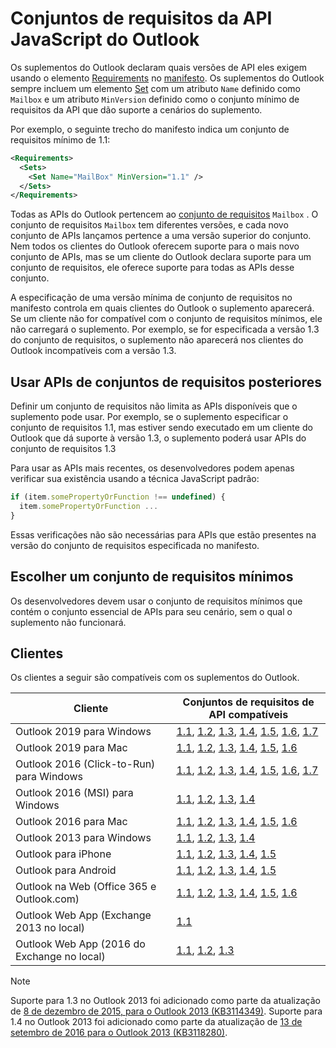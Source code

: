 # <a name="outlook-javascript-api-requirement-sets"></a>Conjuntos de requisitos da API JavaScript do Outlook

Os suplementos do Outlook declaram quais versões de API eles exigem usando o elemento [Requirements](/office/dev/add-ins/reference/manifest/requirements) no [manifesto](https://docs.microsoft.com/office/dev/add-ins/develop/add-in-manifests). Os suplementos do Outlook sempre incluem um elemento [Set](/office/dev/add-ins/reference/manifest/set) com um atributo `Name` definido como `Mailbox` e um atributo `MinVersion` definido como o conjunto mínimo de requisitos da API que dão suporte a cenários do suplemento.

Por exemplo, o seguinte trecho do manifesto indica um conjunto de requisitos mínimo de 1.1:

```xml
<Requirements>
  <Sets>
    <Set Name="MailBox" MinVersion="1.1" />
  </Sets>
</Requirements>
```

Todas as APIs do Outlook pertencem ao [conjunto de requisitos](https://docs.microsoft.com/office/dev/add-ins/develop/specify-office-hosts-and-api-requirements) `Mailbox` . O conjunto de requisitos `Mailbox` tem diferentes versões, e cada novo conjunto de APIs lançamos pertence a uma versão superior do conjunto. Nem todos os clientes do Outlook oferecem suporte para o mais novo conjunto de APIs, mas se um cliente do Outlook declara suporte para um conjunto de requisitos, ele oferece suporte para todas as APIs desse conjunto.

A especificação de uma versão mínima de conjunto de requisitos no manifesto controla em quais clientes do Outlook o suplemento aparecerá. Se um cliente não for compatível com o conjunto de requisitos mínimos, ele não carregará o suplemento. Por exemplo, se for especificada a versão 1.3 do conjunto de requisitos, o suplemento não aparecerá nos clientes do Outlook incompatíveis com a versão 1.3.

## <a name="using-apis-from-later-requirement-sets"></a>Usar APIs de conjuntos de requisitos posteriores

Definir um conjunto de requisitos não limita as APIs disponíveis que o suplemento pode usar. Por exemplo, se o suplemento especificar o conjunto de requisitos 1.1, mas estiver sendo executado em um cliente do Outlook que dá suporte à versão 1.3, o suplemento poderá usar APIs do conjunto de requisitos 1.3

Para usar as APIs mais recentes, os desenvolvedores podem apenas verificar sua existência usando a técnica JavaScript padrão:

```js
if (item.somePropertyOrFunction !== undefined) {
  item.somePropertyOrFunction ...
}
```

Essas verificações não são necessárias para APIs que estão presentes na versão do conjunto de requisitos especificada no manifesto.

## <a name="choosing-a-minimum-requirement-set"></a>Escolher um conjunto de requisitos mínimos

Os desenvolvedores devem usar o conjunto de requisitos mínimos que contém o conjunto essencial de APIs para seu cenário, sem o qual o suplemento não funcionará.

## <a name="clients"></a>Clientes

Os clientes a seguir são compatíveis com os suplementos do Outlook.

| Cliente | Conjuntos de requisitos de API compatíveis |
| --- | --- |
| Outlook 2019 para Windows | [1.1](/office/dev/add-ins/reference/objectmodel/requirement-set-1.1/outlook-requirement-set-1.1), [1.2](/office/dev/add-ins/reference/objectmodel/requirement-set-1.2/outlook-requirement-set-1.2), [1.3](/office/dev/add-ins/reference/objectmodel/requirement-set-1.3/outlook-requirement-set-1.3), [1.4](/office/dev/add-ins/reference/objectmodel/requirement-set-1.4/outlook-requirement-set-1.4), [1.5](/office/dev/add-ins/reference/objectmodel/requirement-set-1.5/outlook-requirement-set-1.5), [1.6](/office/dev/add-ins/reference/objectmodel/requirement-set-1.6/outlook-requirement-set-1.6), [1.7](/office/dev/add-ins/reference/objectmodel/requirement-set-1.7/outlook-requirement-set-1.7) |
| Outlook 2019 para Mac | [1.1](/office/dev/add-ins/reference/objectmodel/requirement-set-1.1/outlook-requirement-set-1.1), [1.2](/office/dev/add-ins/reference/objectmodel/requirement-set-1.2/outlook-requirement-set-1.2), [1.3](/office/dev/add-ins/reference/objectmodel/requirement-set-1.3/outlook-requirement-set-1.3), [1.4](/office/dev/add-ins/reference/objectmodel/requirement-set-1.4/outlook-requirement-set-1.4), [1.5](/office/dev/add-ins/reference/objectmodel/requirement-set-1.5/outlook-requirement-set-1.5), [1.6](/office/dev/add-ins/reference/objectmodel/requirement-set-1.6/outlook-requirement-set-1.6) |
| Outlook 2016 (Click-to-Run) para Windows | [1.1](/office/dev/add-ins/reference/objectmodel/requirement-set-1.1/outlook-requirement-set-1.1), [1.2](/office/dev/add-ins/reference/objectmodel/requirement-set-1.2/outlook-requirement-set-1.2), [1.3](/office/dev/add-ins/reference/objectmodel/requirement-set-1.3/outlook-requirement-set-1.3), [1.4](/office/dev/add-ins/reference/objectmodel/requirement-set-1.4/outlook-requirement-set-1.4), [1.5](/office/dev/add-ins/reference/objectmodel/requirement-set-1.5/outlook-requirement-set-1.5), [1.6](/office/dev/add-ins/reference/objectmodel/requirement-set-1.6/outlook-requirement-set-1.6), [1.7](/office/dev/add-ins/reference/objectmodel/requirement-set-1.7/outlook-requirement-set-1.7) |
| Outlook 2016 (MSI) para Windows | [1.1](/office/dev/add-ins/reference/objectmodel/requirement-set-1.1/outlook-requirement-set-1.1), [1.2](/office/dev/add-ins/reference/objectmodel/requirement-set-1.2/outlook-requirement-set-1.2), [1.3](/office/dev/add-ins/reference/objectmodel/requirement-set-1.3/outlook-requirement-set-1.3), [1.4](/office/dev/add-ins/reference/objectmodel/requirement-set-1.4/outlook-requirement-set-1.4) |
| Outlook 2016 para Mac | [1.1](/office/dev/add-ins/reference/objectmodel/requirement-set-1.1/outlook-requirement-set-1.1), [1.2](/office/dev/add-ins/reference/objectmodel/requirement-set-1.2/outlook-requirement-set-1.2), [1.3](/office/dev/add-ins/reference/objectmodel/requirement-set-1.3/outlook-requirement-set-1.3), [1.4](/office/dev/add-ins/reference/objectmodel/requirement-set-1.4/outlook-requirement-set-1.4), [1.5](/office/dev/add-ins/reference/objectmodel/requirement-set-1.5/outlook-requirement-set-1.5), [1.6](/office/dev/add-ins/reference/objectmodel/requirement-set-1.6/outlook-requirement-set-1.6) |
| Outlook 2013 para Windows | [1.1](/office/dev/add-ins/reference/objectmodel/requirement-set-1.1/outlook-requirement-set-1.1), [1.2](/office/dev/add-ins/reference/objectmodel/requirement-set-1.2/outlook-requirement-set-1.2), [1.3](/office/dev/add-ins/reference/objectmodel/requirement-set-1.3/outlook-requirement-set-1.3), [1.4](/office/dev/add-ins/reference/objectmodel/requirement-set-1.4/outlook-requirement-set-1.4) |
| Outlook para iPhone | [1.1](/office/dev/add-ins/reference/objectmodel/requirement-set-1.1/outlook-requirement-set-1.1), [1.2](/office/dev/add-ins/reference/objectmodel/requirement-set-1.2/outlook-requirement-set-1.2), [1.3](/office/dev/add-ins/reference/objectmodel/requirement-set-1.3/outlook-requirement-set-1.3), [1.4](/office/dev/add-ins/reference/objectmodel/requirement-set-1.4/outlook-requirement-set-1.4), [1.5](/office/dev/add-ins/reference/objectmodel/requirement-set-1.5/outlook-requirement-set-1.5) |
| Outlook para Android | [1.1](/office/dev/add-ins/reference/objectmodel/requirement-set-1.1/outlook-requirement-set-1.1), [1.2](/office/dev/add-ins/reference/objectmodel/requirement-set-1.2/outlook-requirement-set-1.2), [1.3](/office/dev/add-ins/reference/objectmodel/requirement-set-1.3/outlook-requirement-set-1.3), [1.4](/office/dev/add-ins/reference/objectmodel/requirement-set-1.4/outlook-requirement-set-1.4), [1.5](/office/dev/add-ins/reference/objectmodel/requirement-set-1.5/outlook-requirement-set-1.5) |
| Outlook na Web (Office 365 e Outlook.com) | [1.1](/office/dev/add-ins/reference/objectmodel/requirement-set-1.1/outlook-requirement-set-1.1), [1.2](/office/dev/add-ins/reference/objectmodel/requirement-set-1.2/outlook-requirement-set-1.2), [1.3](/office/dev/add-ins/reference/objectmodel/requirement-set-1.3/outlook-requirement-set-1.3), [1.4](/office/dev/add-ins/reference/objectmodel/requirement-set-1.4/outlook-requirement-set-1.4), [1.5](/office/dev/add-ins/reference/objectmodel/requirement-set-1.5/outlook-requirement-set-1.5), [1.6](/office/dev/add-ins/reference/objectmodel/requirement-set-1.6/outlook-requirement-set-1.6) |
| Outlook Web App (Exchange 2013 no local) | [1.1](/office/dev/add-ins/reference/objectmodel/requirement-set-1.1/outlook-requirement-set-1.1) |
| Outlook Web App (2016 do Exchange no local) | [1.1](/office/dev/add-ins/reference/objectmodel/requirement-set-1.1/outlook-requirement-set-1.1), [1.2](/office/dev/add-ins/reference/objectmodel/requirement-set-1.2/outlook-requirement-set-1.2), [1.3](/office/dev/add-ins/reference/objectmodel/requirement-set-1.3/outlook-requirement-set-1.3) |

> [!NOTE]
> Suporte para 1.3 no Outlook 2013 foi adicionado como parte da atualização de [8 de dezembro de 2015, para o Outlook 2013 (KB3114349)](https://support.microsoft.com/kb/3114349). Suporte para 1.4 no Outlook 2013 foi adicionado como parte da atualização de [13 de setembro de 2016 para o Outlook 2013 (KB3118280)](https://support.microsoft.com/help/3118280).
